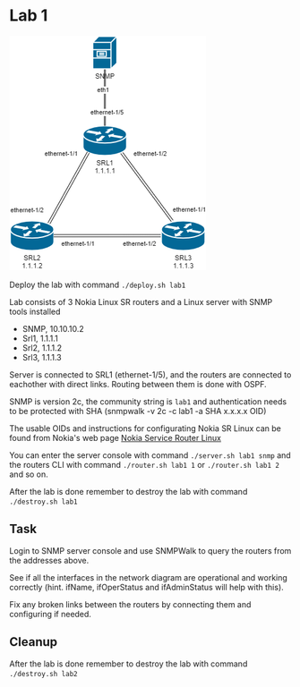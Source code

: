 # Lab 1

![Lab 1](lab1.drawio.png)

Deploy the lab with command `./deploy.sh lab1`

Lab consists of 3 Nokia Linux SR routers and a Linux server with SNMP tools installed
* SNMP, 10.10.10.2
* Srl1, 1.1.1.1
* Srl2, 1.1.1.2
* Srl3, 1.1.1.3

Server is connected to SRL1 (ethernet-1/5), and the routers are connected to eachother with direct links. Routing between them is done with OSPF.

SNMP is version 2c, the community string is `lab1` and authentication needs to be protected with SHA (snmpwalk -v 2c -c lab1 -a SHA x.x.x.x OID)

The usable OIDs and instructions for configurating Nokia SR Linux can be found from Nokia's web page [Nokia Service Router Linux](https://documentation.nokia.com/cgi-bin/dbaccessfilename.cgi/3HE16819AAAATQZZA01_V1_SR%20Linux%20R21.3%20Configuration%20Basics.pdf)

You can enter the server console with command `./server.sh lab1 snmp` and the routers CLI with command `./router.sh lab1 1` or `./router.sh lab1 2` and so on.

After the lab is done remember to destroy the lab with command `./destroy.sh lab1`

## Task

Login to SNMP server console and use SNMPWalk to query the routers from the addresses above.

See if all the interfaces in the network diagram are operational and working correctly (hint. ifName, ifOperStatus and ifAdminStatus will help with this).

Fix any broken links between the routers by connecting them and configuring if needed.

## Cleanup
After the lab is done remember to destroy the lab with command `./destroy.sh lab2`